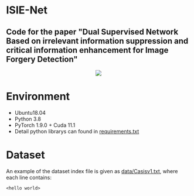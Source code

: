 # ISIE-Net

## Code for the paper "Dual Supervised Network Based on irrelevant information suppression and critical information enhancement for Image Forgery Detection"
<div align="center">
  <img src="https://github.com/ginwins/ISIE-Net/blob/master/images/ISIE-Net.jpg">
</div>

# Environment
- Ubuntu18.04
- Python 3.8
- PyTorch  1.9.0 + Cuda  11.1
- Detail python librarys can found in [requirements.txt](./requirements.txt)

# Dataset
An example of the dataset index file is given as  [data/Casisv1.txt](./data/Casiav1.txt), where each line contains:

`<hello world>`  
